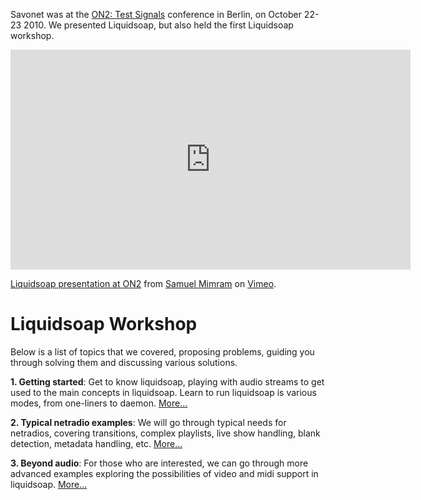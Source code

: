 Savonet was at the [ON2: Test Signals](http://testsignals.org/) conference in
Berlin, on October 22-23 2010. We presented Liquidsoap, but also held the first
Liquidsoap workshop.

<iframe src="https://player.vimeo.com/video/16528307" width="640" height="352" frameborder="0" allow="autoplay; fullscreen" allowfullscreen></iframe>
<p><a href="https://vimeo.com/16528307">Liquidsoap presentation at ON2</a> from <a href="https://vimeo.com/smimram">Samuel Mimram</a> on <a href="https://vimeo.com">Vimeo</a>.</p>

# Liquidsoap Workshop

Below is a list of topics that we covered, proposing problems,
guiding you through solving them and discussing various solutions.

**1. Getting started**:
Get to know liquidsoap, playing with audio streams to get used
to the main concepts in liquidsoap.
Learn to run liquidsoap is various modes, from one-liners to daemon.
[More...](on2_part1.html)

**2. Typical netradio examples**:
We will go through typical needs for netradios, covering transitions,
complex playlists, live show handling, blank detection, metadata handling,
etc.
[More...](on2_part2.html)

**3. Beyond audio**:
For those who are interested, we can go through more advanced examples
exploring the possibilities of video and midi support in liquidsoap.
[More...](on2_part3.html)
